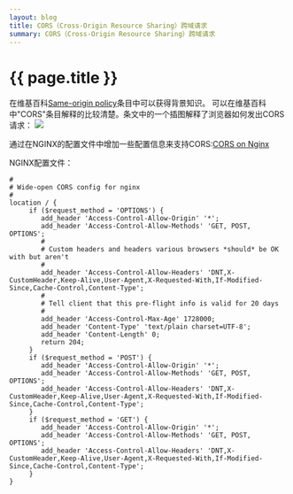 ```yaml
---
layout: blog
title: CORS（Cross-Origin Resource Sharing）跨域请求
summary: CORS（Cross-Origin Resource Sharing）跨域请求
---
```


# {{ page.title }}

在维基百科[Same-origin policy](https://en.wikipedia.org/wiki/Same-origin_policy)条目中可以获得背景知识。
可以在维基百科中"CORS"条目解释的比较清楚。条文中的一个插图解释了浏览器如何发出CORS请求：
![](https://upload.wikimedia.org/wikipedia/commons/c/ca/Flowchart_showing_Simple_and_Preflight_XHR.svg)

通过在NGINX的配置文件中增加一些配置信息来支持CORS:[CORS on Nginx](http://enable-cors.org/server_nginx.html)

NGINX配置文件：
```
#
# Wide-open CORS config for nginx
#
location / {
     if ($request_method = 'OPTIONS') {
        add_header 'Access-Control-Allow-Origin' '*';
        add_header 'Access-Control-Allow-Methods' 'GET, POST, OPTIONS';
        #
        # Custom headers and headers various browsers *should* be OK with but aren't
        #
        add_header 'Access-Control-Allow-Headers' 'DNT,X-CustomHeader,Keep-Alive,User-Agent,X-Requested-With,If-Modified-Since,Cache-Control,Content-Type';
        #
        # Tell client that this pre-flight info is valid for 20 days
        #
        add_header 'Access-Control-Max-Age' 1728000;
        add_header 'Content-Type' 'text/plain charset=UTF-8';
        add_header 'Content-Length' 0;
        return 204;
     }
     if ($request_method = 'POST') {
        add_header 'Access-Control-Allow-Origin' '*';
        add_header 'Access-Control-Allow-Methods' 'GET, POST, OPTIONS';
        add_header 'Access-Control-Allow-Headers' 'DNT,X-CustomHeader,Keep-Alive,User-Agent,X-Requested-With,If-Modified-Since,Cache-Control,Content-Type';
     }
     if ($request_method = 'GET') {
        add_header 'Access-Control-Allow-Origin' '*';
        add_header 'Access-Control-Allow-Methods' 'GET, POST, OPTIONS';
        add_header 'Access-Control-Allow-Headers' 'DNT,X-CustomHeader,Keep-Alive,User-Agent,X-Requested-With,If-Modified-Since,Cache-Control,Content-Type';
     }
}
```
